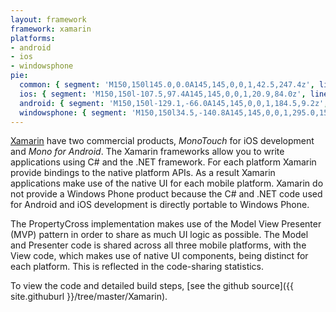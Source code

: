 ```yaml
---
layout: framework
framework: xamarin
platforms:
- android
- ios
- windowsphone
pie:
  common: { segment: 'M150,150l145.0,0.0A145,145,0,0,1,42.5,247.4z', line: 'M150,150l-107.5,97.4' }
  ios: { segment: 'M150,150l-107.5,97.4A145,145,0,0,1,20.9,84.0z', line: 'M150,150l-129.1,-66.0' }
  android: { segment: 'M150,150l-129.1,-66.0A145,145,0,0,1,184.5,9.2z', line: 'M150,150l34.5,-140.8' }
  windowsphone: { segment: 'M150,150l34.5,-140.8A145,145,0,0,1,295.0,150.0z', line: 'M150,150l145.0,-0.0' }
---
```

[Xamarin](http://xamarin.com/) have two commercial products, _MonoTouch_ for iOS development and _Mono for Android_. The Xamarin frameworks allow you to write applications using C# and the .NET framework. For each platform Xamarin provide bindings to the native platform APIs. As a result Xamarin applications make use of the native UI for each mobile platform. Xamarin do not provide a Windows Phone product because the C# and .NET code used for Android and iOS development is directly portable to Windows Phone.

The PropertyCross implementation makes use of the Model View Presenter (MVP) pattern in order to share as much UI logic as possible. The Model and Presenter code is shared across all three mobile platforms, with the View code, which makes use of native UI components, being distinct for each platform. This is reflected in the code-sharing statistics.

To view the code and detailed build steps, [see the github source]({{ site.githuburl }}/tree/master/Xamarin).